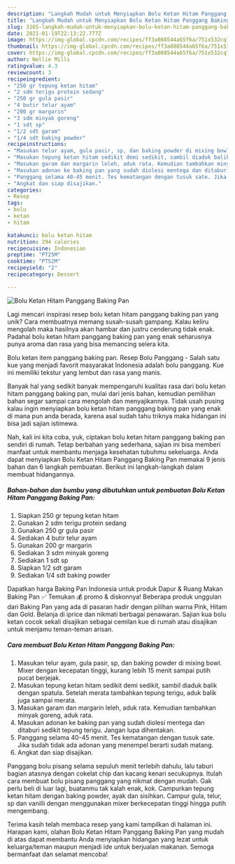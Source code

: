 ```yaml
---
description: "Langkah Mudah untuk Menyiapkan Bolu Ketan Hitam Panggang Baking Pan yang Lezat Sekali"
title: "Langkah Mudah untuk Menyiapkan Bolu Ketan Hitam Panggang Baking Pan yang Lezat Sekali"
slug: 3165-langkah-mudah-untuk-menyiapkan-bolu-ketan-hitam-panggang-baking-pan-yang-lezat-sekali
date: 2021-01-19T22:13:22.777Z
image: https://img-global.cpcdn.com/recipes/ff3a088544a65f6a/751x532cq70/bolu-ketan-hitam-panggang-baking-pan-foto-resep-utama.jpg
thumbnail: https://img-global.cpcdn.com/recipes/ff3a088544a65f6a/751x532cq70/bolu-ketan-hitam-panggang-baking-pan-foto-resep-utama.jpg
cover: https://img-global.cpcdn.com/recipes/ff3a088544a65f6a/751x532cq70/bolu-ketan-hitam-panggang-baking-pan-foto-resep-utama.jpg
author: Nellie Mills
ratingvalue: 4.3
reviewcount: 3
recipeingredient:
- "250 gr tepung ketan hitam"
- "2 sdm terigu protein sedang"
- "250 gr gula pasir"
- "4 butir telur ayam"
- "200 gr margarin"
- "3 sdm minyak goreng"
- "1 sdt sp"
- "1/2 sdt garam"
- "1/4 sdt baking powder"
recipeinstructions:
- "Masukan telur ayam, gula pasir, sp, dan baking powder di mixing bowl. Mixer dengan kecepatan tinggi, kurang lebih 15 menit sampai putih pucat berjejak."
- "Masukan tepung ketan hitam sedikit demi sedikit, sambil diaduk balik dengan spatula. Setelah merata tambahkan tepung terigu, aduk balik juga sampai merata."
- "Masukan garam dan margarin leleh, aduk rata. Kemudian tambahkan minyak goreng, aduk rata."
- "Masukan adonan ke baking pan yang sudah diolesi mentega dan ditaburi sedikit tepung terigu. Jangan lupa dihentakan."
- "Panggang selama 40-45 menit. Tes kematangan dengan tusuk sate. Jika sudah tidak ada adonan yang menempel berarti sudah matang."
- "Angkat dan siap disajikan."
categories:
- Resep
tags:
- bolu
- ketan
- hitam

katakunci: bolu ketan hitam 
nutrition: 294 calories
recipecuisine: Indonesian
preptime: "PT25M"
cooktime: "PT52M"
recipeyield: "2"
recipecategory: Dessert

---
```



![Bolu Ketan Hitam Panggang Baking Pan](https://img-global.cpcdn.com/recipes/ff3a088544a65f6a/751x532cq70/bolu-ketan-hitam-panggang-baking-pan-foto-resep-utama.jpg)

Lagi mencari inspirasi resep bolu ketan hitam panggang baking pan yang unik? Cara membuatnya memang susah-susah gampang. Kalau keliru mengolah maka hasilnya akan hambar dan justru cenderung tidak enak. Padahal bolu ketan hitam panggang baking pan yang enak seharusnya punya aroma dan rasa yang bisa memancing selera kita.

Bolu ketan item panggang baking pan. Resep Bolu Panggang - Salah satu kue yang menjadi favorit masyarakat Indonesia adalah bolu panggang. Kue ini memiliki tekstur yang lembut dan rasa yang manis.

Banyak hal yang sedikit banyak mempengaruhi kualitas rasa dari bolu ketan hitam panggang baking pan, mulai dari jenis bahan, kemudian pemilihan bahan segar sampai cara mengolah dan menyajikannya. Tidak usah pusing kalau ingin menyiapkan bolu ketan hitam panggang baking pan yang enak di mana pun anda berada, karena asal sudah tahu triknya maka hidangan ini bisa jadi sajian istimewa.


Nah, kali ini kita coba, yuk, ciptakan bolu ketan hitam panggang baking pan sendiri di rumah. Tetap berbahan yang sederhana, sajian ini bisa memberi manfaat untuk membantu menjaga kesehatan tubuhmu sekeluarga. Anda dapat menyiapkan Bolu Ketan Hitam Panggang Baking Pan memakai 9 jenis bahan dan 6 langkah pembuatan. Berikut ini langkah-langkah dalam membuat hidangannya.

<!--inarticleads1-->

##### Bahan-bahan dan bumbu yang dibutuhkan untuk pembuatan Bolu Ketan Hitam Panggang Baking Pan:

1. Siapkan 250 gr tepung ketan hitam
1. Gunakan 2 sdm terigu protein sedang
1. Gunakan 250 gr gula pasir
1. Sediakan 4 butir telur ayam
1. Gunakan 200 gr margarin
1. Sediakan 3 sdm minyak goreng
1. Sediakan 1 sdt sp
1. Siapkan 1/2 sdt garam
1. Sediakan 1/4 sdt baking powder


Dapatkan harga Baking Pan Indonesia untuk produk Dapur &amp; Ruang Makan Baking Pan ✅ Temukan 💰 promo &amp; diskonnya! Beberapa produk unggulan dari Baking Pan yang ada di pasaran hadir dengan pilihan warna Pink, Hitam dan Gold. Belanja di iprice dan nikmati berbagai penawaran. Sajian kua bolu ketan cocok sekali disajikan sebagai cemilan kue di rumah atau disajikan untuk menjamu teman-teman arisan. 

<!--inarticleads2-->

##### Cara membuat Bolu Ketan Hitam Panggang Baking Pan:

1. Masukan telur ayam, gula pasir, sp, dan baking powder di mixing bowl. Mixer dengan kecepatan tinggi, kurang lebih 15 menit sampai putih pucat berjejak.
1. Masukan tepung ketan hitam sedikit demi sedikit, sambil diaduk balik dengan spatula. Setelah merata tambahkan tepung terigu, aduk balik juga sampai merata.
1. Masukan garam dan margarin leleh, aduk rata. Kemudian tambahkan minyak goreng, aduk rata.
1. Masukan adonan ke baking pan yang sudah diolesi mentega dan ditaburi sedikit tepung terigu. Jangan lupa dihentakan.
1. Panggang selama 40-45 menit. Tes kematangan dengan tusuk sate. Jika sudah tidak ada adonan yang menempel berarti sudah matang.
1. Angkat dan siap disajikan.


Panggang bolu pisang selama sepuluh menit terlebih dahulu, lalu taburi bagian atasnya dengan cokelat chip dan kacang kenari secukupnya. Itulah cara membuat bolu pisang panggang yang nikmat dengan mudah. Gak perlu beli di luar lagi, buatanmu tak kalah enak, kok. Campurkan tepung ketan hitam dengan baking powder, ayak dan sisihkan. Campur gula, telur, sp dan vanilli dengan menggunakan mixer berkecepatan tinggi hingga putih mengembang. 

Terima kasih telah membaca resep yang kami tampilkan di halaman ini. Harapan kami, olahan Bolu Ketan Hitam Panggang Baking Pan yang mudah di atas dapat membantu Anda menyiapkan hidangan yang lezat untuk keluarga/teman maupun menjadi ide untuk berjualan makanan. Semoga bermanfaat dan selamat mencoba!
